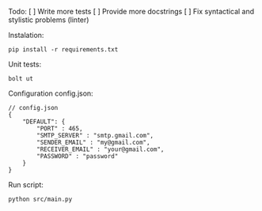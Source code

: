 Todo:
[ ] Write more tests
[ ] Provide more docstrings
[ ] Fix syntactical and stylistic problems (linter)

Instalation:
```
pip install -r requirements.txt
```

Unit tests:
```
bolt ut
```

Configuration config.json:
```
// config.json
{
    "DEFAULT": {
        "PORT" : 465,
        "SMTP_SERVER" : "smtp.gmail.com",
        "SENDER_EMAIL" : "my@gmail.com",
        "RECEIVER_EMAIL" : "your@gmail.com",
        "PASSWORD" : "password"
    }
}
```

Run script:
```
python src/main.py
```
